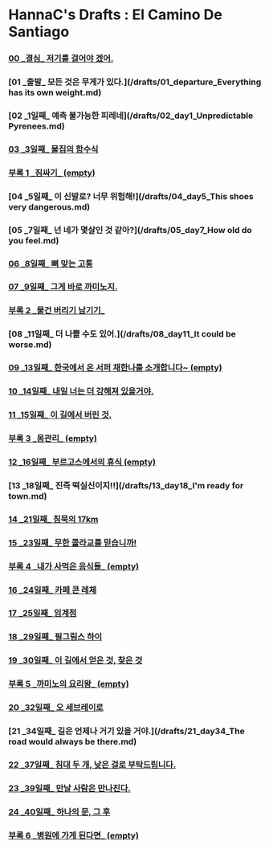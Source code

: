 # HannaC's Drafts : El Camino De Santiago

### [00 _결심\_ 저기를 걸어야 겠어.](/drafts/00_decision_going_to_walk_there.md)
### [01 _출발\_ 모든 것은 무게가 있다.](/drafts/01_departure_Everything has its own weight.md)
### [02 _1일째\_ 예측 불가능한 피레네](/drafts/02_day1_Unpredictable Pyrenees.md)
### [03 _3일째\_ 물집의 함수식](/drafts/03_day3_Function_blister.md)
### [부록 1 _짐싸기\_ (empty)]()
### [04 _5일째\_ 이 신발로? 너무 위험해!](/drafts/04_day5_This shoes very dangerous.md)
### [05 _7일째\_ 넌 네가 몇살인 것 같아?](/drafts/05_day7_How old do you feel.md)
### [06 _8일째\_ 뼈 맞는 고통](/drafts/06_day8_pain_of_bone_hit.md)
### [07 _9일째\_ 그게 바로 까미노지.](/drafts/07_day9_It's_Camino.md)
### [부록 2 _물건 버리기 남기기\_](/drafts/appendix_02.md)
### [08 _11일째\_ 더 나쁠 수도 있어.](/drafts/08_day11_It could be worse.md)
### [09 _13일째\_ 한국에서 온 서퍼 채한나를 소개합니다~ (empty)]()
### [10 _14일째\_ 내일 너는 더 강해져 있을거야.](/drafts/10_day14_tomorrow_you_will_be_stronger.md)
### [11 _15일째\_ 이 길에서 버린 것.](/drafts/11_day15_What_I_throw_away_on_el_camino.md)
### [부록 3 _몸관리\_ (empty)]()
### [12 _16일째\_ 부르고스에서의 휴식 (empty)]()
### [13 _18일째\_ 진즉 떡실신이지!!](/drafts/13_day18_I'm ready for town.md)
### [14 _21일째\_ 침묵의 17km](/drafts/14_day21_silent_17km.md)
### [15 _23일째\_ 무한 콜라교를 믿습니까!](/drafts/15_day23_Infinite_Coke_Faith.md)
### [부록 4 _내가 사먹은 음식들\_ (empty)]()
### [16 _24일째\_ 카페 콘 레체](/drafts/16_day24_donation_alberge_and_cafe_con_leche.md)
### [17 _25일째\_ 임계점](/drafts/17_day25_Critital_point.md)
### [18 _29일째\_ 필그림스 하이](/drafts/18_day29_pilgrim's_high.md)
### [19 _30일째\_ 이 길에서 얻은 것, 찾은 것](/drafts/19_day30_What_I_get_on_el_Camino.md)
### [부록 5 _까미노의 요리왕\_ (empty)]()
### [20 _32일째\_ 오 세브레이로](/drafts/20_day32_O_Cebreiro.md)
### [21 _34일째\_ 길은 언제나 거기 있을 거야.](/drafts/21_day34_The road would always be there.md)
### [22 _37일째\_ 침대 두 개, 낮은 걸로 부탁드립니다.](/drafts/22_day37_dos_camas.md)
### [23 _39일째\_ 만날 사람은 만나진다.](/drafts/23_day39_meet_the_person_to_meet.md)
### [24 _40일째\_ 하나의 문, 그 후](/drafts/24_day40_one_door_after_then.md)
### [부록 6 _병원에 가게 된다면\_ (empty)]()

